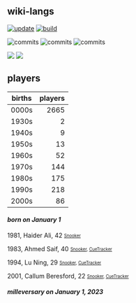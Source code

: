 ## wiki-langs
[![update](https://github.com/dreamerminsk/wiki-langs/actions/workflows/update-tables.yml/badge.svg)](https://github.com/dreamerminsk/wiki-langs/actions/workflows/update-tables.yml)
[![build](https://github.com/dreamerminsk/wiki-langs/actions/workflows/build.yml/badge.svg)](https://github.com/dreamerminsk/wiki-langs/actions/workflows/build.yml)

![commits](https://img.shields.io/github/commit-activity/y/dreamerminsk/wiki-langs)
![commits](https://img.shields.io/github/commit-activity/m/dreamerminsk/wiki-langs)
![commits](https://img.shields.io/github/commit-activity/w/dreamerminsk/wiki-langs)

![](https://img.shields.io/github/languages/code-size/dreamerminsk/wiki-langs)
![](https://img.shields.io/github/repo-size/dreamerminsk/wiki-langs)

## players
| births | players |
| :----: | ------: |
| 0000s | 2665 |
| 1930s | 2 |
| 1940s | 9 |
| 1950s | 13 |
| 1960s | 52 |
| 1970s | 144 |
| 1980s | 175 |
| 1990s | 218 |
| 2000s | 86 |

#### ***born on January  1***
1981, Haider Ali, 42 <sub><sup>[Snooker](http://www.snooker.org/res/index.asp?player=2354)</sup></sub>

1983, Ahmed Saif, 40 <sub><sup>[Snooker](http://www.snooker.org/res/index.asp?player=98), [CueTracker](http://cuetracker.net/Players/ahmed-saif/)</sup></sub>

1994, Lu Ning, 29 <sub><sup>[Snooker](http://www.snooker.org/res/index.asp?player=908), [CueTracker](http://cuetracker.net/Players/lu-ning/)</sup></sub>

2001, Callum Beresford, 22 <sub><sup>[Snooker](http://www.snooker.org/res/index.asp?player=2392), [CueTracker](http://cuetracker.net/Players/callum-beresford/)</sup></sub>


#### ***milleversary on January  1, 2023***



